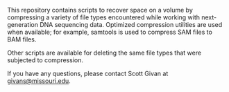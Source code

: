 This repository contains scripts to recover space on a volume by compressing a variety of file types encountered while working with next-generation DNA sequencing data. Optimized compression
utilities are used when available; for example, samtools is used to compress SAM files to BAM files.

Other scripts are available for deleting the same file types that were subjected to compression.

If you have any questions, please contact Scott Givan at givans@missouri.edu.

